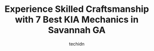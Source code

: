 ---
layout: ampstory
image: https://images.unsplash.com/photo-1629661414961-62b0d03007ab?ixlib=rb-4.0.3&ixid=MnwxMjA3fDB8MHxwaG90by1wYWdlfHx8fGVufDB8fHx8&auto=format&fit=crop&w=640&h=853&q=80
author: techidn
featured: false
description: Discover the 7 best KIA Mechanic in Savannah GA, USA and ensure your vehicle receives the highest quality of care. These trusted professionals are known for their skill, knowledge, and dedic
title: Experience Skilled Craftsmanship with 7 Best KIA Mechanics in Savannah GA
cover:
   title: Experience Skilled Craftsmanship with 7 Best KIA Mechanics in Savannah GA
   subtitle: Rickpate
   background: https://images.unsplash.com/photo-1629661414961-62b0d03007ab?ixlib=rb-4.0.3&ixid=MnwxMjA3fDB8MHxwaG90by1wYWdlfHx8fGVufDB8fHx8&auto=format&fit=crop&w=640&h=853&q=80

pages: 
 - layout: thirds
   top: <h1>#1 Kia Country of Savannah</h1>
   bottom: "<p>Im only giving this five star to Abbey Shealy. The best to come out of that dealership. The best to do it. Thank you so much for all youve done for me concerning my</p>"
   background: https://www.knot35.com/toplist/wp-content/uploads/2023/06/best-kia-mechanic-1-in-savannah-ga-1685831424.jpeg
   backgroundblur: true
 - layout: thirds
   top: <h1>#2 Savannah Car Care - East Coast Car Care</h1>
   bottom: "<p>7850 US-80 #7850, Savannah, GA 31410, United States</p>"
   background: https://www.knot35.com/toplist/wp-content/uploads/2023/06/best-kia-mechanic-2-in-savannah-ga-1685831424.jpeg
   cta:
      link: https://www.knot35.com/toplist/experience-skilled-craftsmanship-with-7-best-kia-mechanics-in-savannah-ga/
      text: Experience Skilled Craftsmanship with 7 Best KIA Mechanics in Savannah GA
 - layout: thirds
   top: <h1>#3 CARma Auto Care</h1>
   bottom: "<p>13 Ida J Gadsden Dr, Savannah, GA 31408, United States</p>"
   background: https://www.knot35.com/toplist/wp-content/uploads/2023/06/best-kia-mechanic-3-in-savannah-ga-1685831425.jpeg
   cta:
      link: https://www.knot35.com/toplist/experience-skilled-craftsmanship-with-7-best-kia-mechanics-in-savannah-ga/
      text: Experience Skilled Craftsmanship with 7 Best KIA Mechanics in Savannah GA
 - layout: thirds
   top: <h1>#4 Savannah Car Care - Victory Car Care</h1>
   bottom: "<p>1631 E Victory Dr, Savannah, GA 31404, United States</p>"
   background: https://images.unsplash.com/photo-1632260260864-caf7fde5ec36?ixlib=rb-4.0.3&ixid=MnwxMjA3fDB8MHxwaG90by1wYWdlfHx8fGVufDB8fHx8&auto=format&fit=crop&w=640&h=853&q=80
   cta:
      link: https://www.knot35.com/toplist/experience-skilled-craftsmanship-with-7-best-kia-mechanics-in-savannah-ga/
      text: Experience Skilled Craftsmanship with 7 Best KIA Mechanics in Savannah GA
 - layout: thirds
   top: <h1>#5 Integrity Auto Repair</h1>
   bottom: "<p>4406 Waters Ave, Savannah, GA 31404, United States</p>"
   background: https://images.unsplash.com/photo-1604871000636-074fa5117945?ixlib=rb-4.0.3&ixid=MnwxMjA3fDB8MHxwaG90by1wYWdlfHx8fGVufDB8fHx8&auto=format&fit=crop&w=640&h=853&q=80
   cta:
      link: https://www.knot35.com/toplist/experience-skilled-craftsmanship-with-7-best-kia-mechanics-in-savannah-ga/
      text: Experience Skilled Craftsmanship with 7 Best KIA Mechanics in Savannah GA
 - layout: thirds
   top: <h1>#6 Critz BMW Service Center</h1>
   bottom: "<p>7009 Abercorn St, Savannah, GA 31406, United States</p>"
   background: https://images.unsplash.com/photo-1522441815192-d9f04eb0615c?ixlib=rb-4.0.3&ixid=MnwxMjA3fDB8MHxwaG90by1wYWdlfHx8fGVufDB8fHx8&auto=format&fit=crop&w=640&h=853&q=80
   cta:
      link: https://www.knot35.com/toplist/experience-skilled-craftsmanship-with-7-best-kia-mechanics-in-savannah-ga/
      text: Experience Skilled Craftsmanship with 7 Best KIA Mechanics in Savannah GA
 - layout: thirds
   top: <h1>#7 Rafaels Auto Repair</h1>
   bottom: "<p>101 Eisenhower Dr, Savannah, GA 31406, United States</p>"
   background: https://images.unsplash.com/photo-1608411404720-c8f0417bcdba?ixlib=rb-4.0.3&ixid=MnwxMjA3fDB8MHxwaG90by1wYWdlfHx8fGVufDB8fHx8&auto=format&fit=crop&w=640&h=853&q=80
   cta:
      link: https://www.knot35.com/toplist/experience-skilled-craftsmanship-with-7-best-kia-mechanics-in-savannah-ga/
      text: Experience Skilled Craftsmanship with 7 Best KIA Mechanics in Savannah GA
 - layout: thirds
   middle: Continue reading...
   background: https://images.unsplash.com/photo-1620421680010-0766ff230392?ixlib=rb-4.0.3&ixid=MnwxMjA3fDB8MHxwaG90by1wYWdlfHx8fGVufDB8fHx8&auto=format&fit=crop&w=640&h=853&q=80
   cta:
      link: https://www.knot35.com/toplist/experience-skilled-craftsmanship-with-7-best-kia-mechanics-in-savannah-ga/
      text: Experience Skilled Craftsmanship with 7 Best KIA Mechanics in Savannah GA
      
---